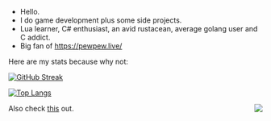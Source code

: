 - Hello.
- I do game development plus some side projects.
- Lua learner, C# enthusiast, an avid rustacean, average golang user and C addict.
- Big fan of https://pewpew.live/ 

Here are my stats because why not:

[![GitHub Streak](http://github-readme-streak-stats.herokuapp.com?user=Mutoxicated&theme=dark&background=000000)](https://git.io/streak-stats)

[![Top Langs](https://github-readme-stats.vercel.app/api/top-langs/?username=Mutoxicated&layout=compact&theme=vision-friendly-dark)](https://github.com/anuraghazra/github-readme-stats)

<img align="right" src="https://komarev.com/ghpvc/?username=Mutoxicated&color=e95c7d&label=Views">

Also check [this](https://github.com/pewpewlive/hybroid-live) out.
